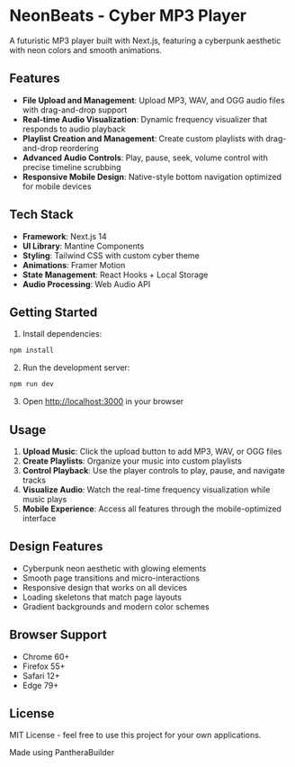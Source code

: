 # NeonBeats - Cyber MP3 Player

A futuristic MP3 player built with Next.js, featuring a cyberpunk aesthetic with neon colors and smooth animations.

## Features

- **File Upload and Management**: Upload MP3, WAV, and OGG audio files with drag-and-drop support
- **Real-time Audio Visualization**: Dynamic frequency visualizer that responds to audio playback
- **Playlist Creation and Management**: Create custom playlists with drag-and-drop reordering
- **Advanced Audio Controls**: Play, pause, seek, volume control with precise timeline scrubbing
- **Responsive Mobile Design**: Native-style bottom navigation optimized for mobile devices

## Tech Stack

- **Framework**: Next.js 14
- **UI Library**: Mantine Components
- **Styling**: Tailwind CSS with custom cyber theme
- **Animations**: Framer Motion
- **State Management**: React Hooks + Local Storage
- **Audio Processing**: Web Audio API

## Getting Started

1. Install dependencies:
```bash
npm install
```

2. Run the development server:
```bash
npm run dev
```

3. Open [http://localhost:3000](http://localhost:3000) in your browser

## Usage

1. **Upload Music**: Click the upload button to add MP3, WAV, or OGG files
2. **Create Playlists**: Organize your music into custom playlists
3. **Control Playback**: Use the player controls to play, pause, and navigate tracks
4. **Visualize Audio**: Watch the real-time frequency visualization while music plays
5. **Mobile Experience**: Access all features through the mobile-optimized interface

## Design Features

- Cyberpunk neon aesthetic with glowing elements
- Smooth page transitions and micro-interactions
- Responsive design that works on all devices
- Loading skeletons that match page layouts
- Gradient backgrounds and modern color schemes

## Browser Support

- Chrome 60+
- Firefox 55+
- Safari 12+
- Edge 79+

## License

MIT License - feel free to use this project for your own applications.

Made using PantheraBuilder